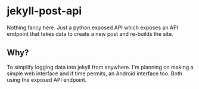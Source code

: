 # jekyll-post-api
Nothing fancy here. Just a python exposed API which exposes an API endpoint that takes data to create a new post and re-builds the site.

Why?
-------------
To simplify logging data into jekyll from anywhere. I'm planning on making a simple web interface and if time permits, an Android interface too. Both using the exposed API endpoint.

